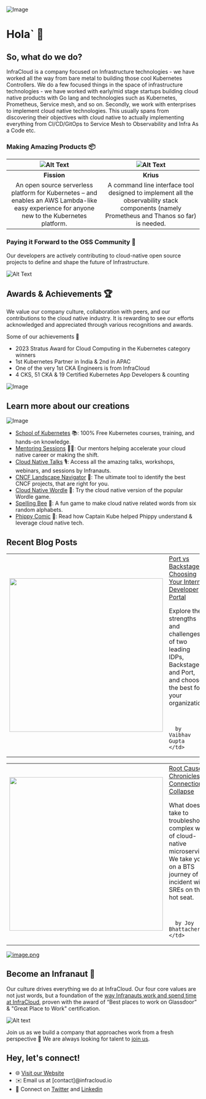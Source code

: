 ![Image](https://drive.google.com/uc?export=view&id=13JMHmwDeoO5ZFKHeufZxGNVGzjEplFnR)

# Hola` 👋

## So, what do we do?

InfraCloud is a company focused on Infrastructure technologies - we have worked all the way from bare metal to building those cool Kubernetes Controllers. We do a few focused things in the space of infrastructure technologies - we have worked with early/mid stage startups building cloud native products with Go lang and technologies such as Kubernetes, Prometheus, Service mesh, and so on. Secondly, we work with enterprises to implement cloud native technologies. This usually spans from discovering their objectives with cloud native to actually implementing everything from CI/CD/GitOps to Service Mesh to Observability and Infra As a Code etc.

### Making Amazing Products 📦

|![Alt Text](https://drive.google.com/uc?id=15lJ6KvFNi6dwYRUiZXwH4hJKvef9lAyb)|![Alt Text](https://drive.google.com/uc?id=1YhdqroYT55ngBPb3GvbyEkNYE2lSfT65)|
|:---:|:---:|
|**Fission**|**Krius**|
|An open source serverless platform for Kubernetes – and enables an AWS Lambda-like easy experience for anyone new to the Kubernetes platform.| A command line interface tool designed to implement all the observability stack components (namely Prometheus and Thanos so far) is needed.


### Paying it Forward to the OSS Community 🤖
Our developers are actively contributing to cloud-native open source projects to define and shape the future of Infrastructure.

![Alt Text](https://drive.google.com/uc?id=1qXMmc-THpxnvX6CRSpTMg6kkPyAa7jYG)


## Awards & Achievements 🏆

We value our company culture, collaboration with peers, and our contributions to the cloud native industry. It is rewarding to see our efforts acknowledged and appreciated through various recognitions and awards.

Some of our achievements 💪

- 2023 Stratus Award for Cloud Computing in the Kubernetes category winners
- 1st Kubernetes Partner in India & 2nd in APAC
- One of the very 1st CKA Engineers is from InfraCloud
- 4 CKS, 51 CKA & 19 Certified Kubernetes App Developers & counting

![Image](https://drive.google.com/uc?export=view&id=1HN0hRPpOPZ5wAIw1Y5OdnDHlVANOO-nH)


## Learn more about our creations

![Image](https://drive.google.com/uc?export=view&id=1wTzur77beGZ8crdLP5zayRESTVti05cI)


- [School of Kubernetes](https://www.infracloud.io/kubernetes-school/) 📚: 100% Free Kubernetes courses, training, and hands-on knowledge.
- [Mentoring Sessions](https://www.infracloud.io/career-cloud-native/) 🧑‍🏫: Our mentors helping accelerate your cloud native career or making the shift.
- [Cloud Native Talks](https://www.infracloud.io/cloud-native-talks/) 🎙️: Access all the amazing talks, workshops, webinars, and sessions by Infranauts.
- [CNCF Landscape Navigator](https://www.infracloud.io/landscape-navigator/) 🧭: The ultimate tool to identify the best CNCF projects, that are right for you.
- [Cloud Native Wordle](https://www.infracloud.io/play/cloud-native-wordle/) 🧩: Try the cloud native version of the popular Wordle game.
- [Spelling Bee](https://www.infracloud.io/play/spelling-bee/) 🐝: A fun game to make cloud native related words from six random alphabets.
- [Phippy Comic](https://www.infracloud.io/phippy-cloud-native-transformation/) 📕: Read how Captain Kube helped Phippy understand & leverage cloud native tech.


## Recent Blog Posts

<!-- BLOG-POST-LIST:START --><table>
  <tr>
    <td>
      <a href="https://www.infracloud.io/blogs/port-vs-backstage-idp-comparison/">
        <img width="400px" src="https://www.infracloud.io/assets/img/Blog/port-vs-backstage/port-vs-backstage-1200x628.png">
      </a>
    </td>
    <td>
      <a href="https://www.infracloud.io/blogs/port-vs-backstage-idp-comparison/">Port vs Backstage - Choosing Your Internal Developer Portal</a>
      <br/>
      <p>Explore the strengths and challenges of two leading IDPs, Backstage and Port, and choose the best for your organization.</p>
      <br/>

      by Vaibhav Gupta
    </td>
  </tr>
</table>

<table>
  <tr>
    <td>
      <a href="https://www.infracloud.io/blogs/root-cause-chronicles-connection-collapse/">
        <img width="400px" src="https://www.infracloud.io/assets/img/Blog/root-cause-chronicles-connection-collapse/root-cause-chronicles-connection-collapse-1200x628.png">
      </a>
    </td>
    <td>
      <a href="https://www.infracloud.io/blogs/root-cause-chronicles-connection-collapse/">Root Cause Chronicles: Connection Collapse</a>
      <br/>
      <p>What does it take to troubleshoot a complex web of cloud-native microservices? We take you on a BTS journey of an incident with SREs on the hot seat.</p>
      <br/>

      by Joy Bhattacherjee
    </td>
  </tr>
</table>

<!-- BLOG-POST-LIST:END -->

[![image.png](https://i.postimg.cc/GpHxXJXj/image.png)](https://postimg.cc/94H9MT54)

## Become an Infranaut 🌌

Our culture drives everything we do at InfraCloud. Our four core values are not just words, but a foundation of the [way Infranauts work and spend time at InfraCloud](https://www.infracloud.io/the-infracloud-way/), proven with the award of “Best places to work on Glassdoor” & "Great Place to Work" certification.

![Alt text](https://drive.google.com/uc?id=1cOVrJ5rAxRdC5glVohuYqQZXHSpVxYxY)


Join us as we build a company that approaches work from a fresh perspective 🌿 We are always looking for talent to [join us](https://www.infracloud.io/careers/).


## Hey, let's connect!

- 🌐 [Visit our Website](https://www.infracloud.io)
- ✉️ Email us at [contact]@infracloud.io
- 📱 Connect on [Twitter](https://twitter.com/infracloudio) and [Linkedin](https://www.linkedin.com/company/infracloudio/)
